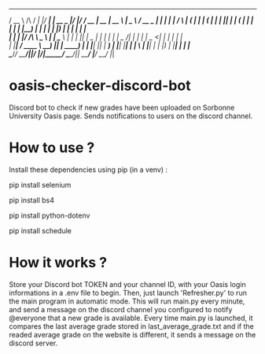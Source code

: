 
   ____           _____ _____  _____   _____ _____  _____  _____ ____  _____  _____    ____   ____ _______ 
  / __ \   /\    / ____|_   _|/ ____| |  __ \_   _|/ ____|/ ____/ __ \|  __ \|  __ \  |  _ \ / __ \__   __|
 | |  | | /  \  | (___   | | | (___   | |  | || | | (___ | |   | |  | | |__) | |  | | | |_) | |  | | | |   
 | |  | |/ /\ \  \___ \  | |  \___ \  | |  | || |  \___ \| |   | |  | |  _  /| |  | | |  _ <| |  | | | |   
 | |__| / ____ \ ____) |_| |_ ____) | | |__| || |_ ____) | |___| |__| | | \ \| |__| | | |_) | |__| | | |   
  \____/_/    \_\_____/|_____|_____/  |_____/_____|_____/ \_____\____/|_|  \_\_____/  |____/ \____/  |_|   
                                                                                                           
                                                                                                          
# oasis-checker-discord-bot
Discord bot to check if new grades have been uploaded on Sorbonne University Oasis page. Sends notifications to users on the discord channel.

# How to use ? 
Install these dependencies using pip (in a venv) : 

pip install selenium

pip install bs4

pip install python-dotenv

pip install schedule

# How it works ? 
Store your Discord bot TOKEN and your channel ID, with your Oasis login informations in a .env file to begin. 
Then, just launch 'Refresher.py' to run the main program in automatic mode. This will run main.py every minute, and send a message on the discord channel you configured
to notify @everyone that a new grade is available. Every time main.py is launched, it compares the last average grade stored in last_average_grade.txt and if the readed average grade on the website is different, it sends a message on the discord server.
